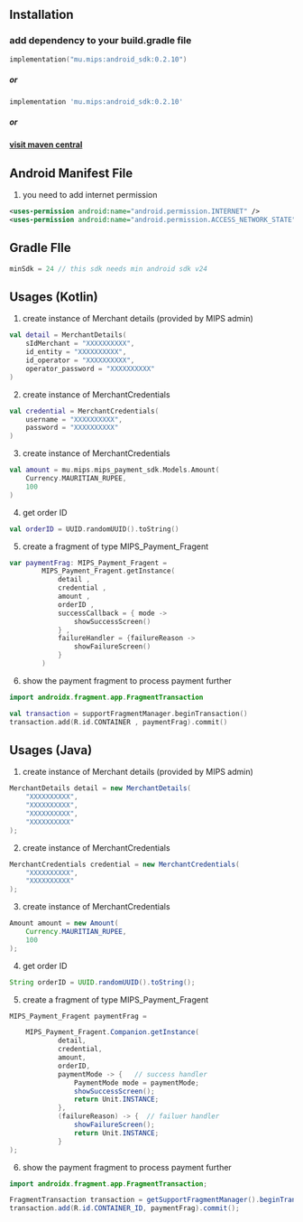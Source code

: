 ## Installation

### add dependency to your build.gradle file

```kotlin
implementation("mu.mips:android_sdk:0.2.10")
```

##### or

```groovy
implementation 'mu.mips:android_sdk:0.2.10'
```

##### or

#### [visit maven central](https://central.sonatype.com/artifact/mu.mips/android_sdk)

## Android Manifest File

1. you need to add internet permission

```xml
<uses-permission android:name="android.permission.INTERNET" />
<uses-permission android:name="android.permission.ACCESS_NETWORK_STATE" />
```

## Gradle FIle

```kotlin
minSdk = 24 // this sdk needs min android sdk v24
```

## Usages (Kotlin)

1. create instance of Merchant details (provided by MIPS admin)

```kotlin
val detail = MerchantDetails(
    sIdMerchant = "XXXXXXXXXX",
    id_entity = "XXXXXXXXXX",
    id_operator = "XXXXXXXXXX",
    operator_password = "XXXXXXXXXX"
)
```

2. create instance of MerchantCredentials

```kotlin
val credential = MerchantCredentials(
    username = "XXXXXXXXXX",
    password = "XXXXXXXXXX"
)
```

3. create instance of MerchantCredentials

```kotlin
val amount = mu.mips.mips_payment_sdk.Models.Amount(
    Currency.MAURITIAN_RUPEE,
    100
)
```

4. get order ID

```kotlin
val orderID = UUID.randomUUID().toString()
```

5. create a fragment of type MIPS_Payment_Fragent

```kotlin
var paymentFrag: MIPS_Payment_Fragent =
		MIPS_Payment_Fragent.getInstance(
		    detail ,
		    credential ,
		    amount ,
		    orderID ,
		    successCallback = { mode ->
		        showSuccessScreen()
		    } ,
		    failureHandler = {failureReason ->
		        showFailureScreen()
		    }
		)
```

6. show the payment fragment to process payment further

```kotlin
import androidx.fragment.app.FragmentTransaction

val transaction = supportFragmentManager.beginTransaction()
transaction.add(R.id.CONTAINER , paymentFrag).commit()
```

## Usages (Java)

1. create instance of Merchant details (provided by MIPS admin)

```java
MerchantDetails detail = new MerchantDetails(
    "XXXXXXXXXX",
    "XXXXXXXXXX",
    "XXXXXXXXXX",
    "XXXXXXXXXX"
);
```

2. create instance of MerchantCredentials

```java
MerchantCredentials credential = new MerchantCredentials(
    "XXXXXXXXXX",
    "XXXXXXXXXX"
);
```

3. create instance of MerchantCredentials

```java
Amount amount = new Amount(
	Currency.MAURITIAN_RUPEE,
	100
);
```

4. get order ID

```java
String orderID = UUID.randomUUID().toString();
```

5. create a fragment of type MIPS_Payment_Fragent

```java
MIPS_Payment_Fragent paymentFrag =

	MIPS_Payment_Fragent.Companion.getInstance(
	        detail,
	        credential,
	        amount,
	        orderID,
	        paymentMode -> {   // success handler
	            PaymentMode mode = paymentMode;
	            showSuccessScreen();
	            return Unit.INSTANCE;
	        },
	        (failureReason) -> {  // failuer handler
	            showFailureScreen();
	            return Unit.INSTANCE;
	        }
);
```

6. show the payment fragment to process payment further

```java
import androidx.fragment.app.FragmentTransaction;

FragmentTransaction transaction = getSupportFragmentManager().beginTransaction();
transaction.add(R.id.CONTAINER_ID, paymentFrag).commit();

```
